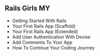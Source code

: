 ## Rails Girls MY

- Getting Started With Rails
- Your First Rails App (Scaffold)
- Your First Rails App (Extended)
- Add User Authentication With Devise
- Add Comments To Your App
- How To Continue Your Coding Journey
